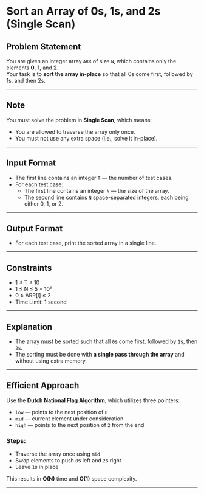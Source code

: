 # Sort an Array of 0s, 1s, and 2s (Single Scan)

## Problem Statement

You are given an integer array `ARR` of size `N`, which contains only the elements **0**, **1**, and **2**.  
Your task is to **sort the array in-place** so that all 0s come first, followed by 1s, and then 2s.

---

## Note

You must solve the problem in **Single Scan**, which means:
- You are allowed to traverse the array only once.
- You must not use any extra space (i.e., solve it in-place).

---

## Input Format

- The first line contains an integer `T` — the number of test cases.
- For each test case:
  - The first line contains an integer `N` — the size of the array.
  - The second line contains `N` space-separated integers, each being either 0, 1, or 2.

---

## Output Format

- For each test case, print the sorted array in a single line.

---

## Constraints

- 1 ≤ T ≤ 10  
- 1 ≤ N ≤ 5 × 10⁵  
- 0 ≤ ARR[i] ≤ 2  
- Time Limit: 1 second

---
## Explanation

- The array must be sorted such that all `0`s come first, followed by `1`s, then `2`s.
- The sorting must be done with **a single pass through the array** and without using extra memory.

---

## Efficient Approach

Use the **Dutch National Flag Algorithm**, which utilizes three pointers:
- `low` — points to the next position of `0`
- `mid` — current element under consideration
- `high` — points to the next position of `2` from the end

### Steps:
- Traverse the array once using `mid`
- Swap elements to push `0`s left and `2`s right
- Leave `1`s in place

This results in **O(N)** time and **O(1)** space complexity.

---
